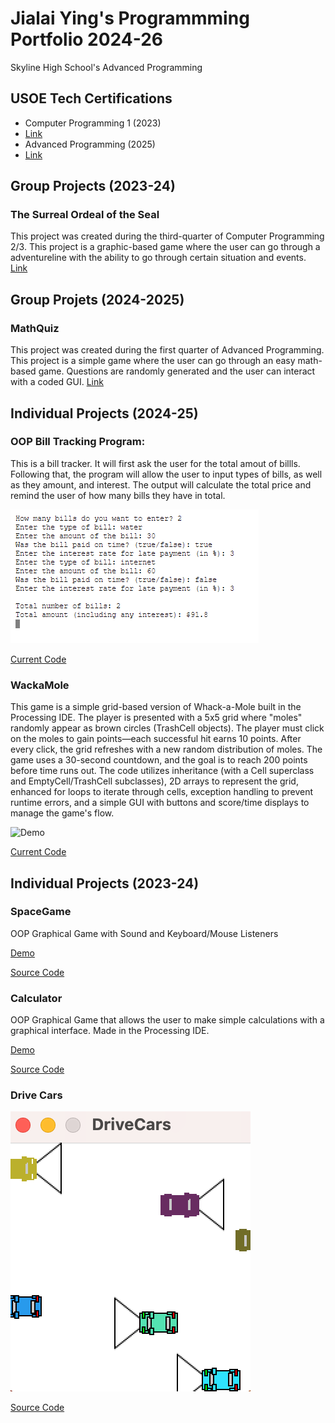 # Jialai Ying's Programmming Portfolio 2024-26
Skyline High School's Advanced Programming 

## USOE Tech Certifications
* Computer Programming 1 (2023)
* [Link](https://github.com/JialaiY/programmingportfolio/blob/main/images/Computer%20Programming%201%20Certificate.png?raw=true)
* Advanced Programming (2025)
* [Link](https://certifications.youscience.com/exams/0196d544-7a2b-7000-9f70-a6edb4549845)

## Group Projects (2023-24)
### The Surreal Ordeal of the Seal
This project was created during the third-quarter of Computer Programming 2/3. This project is a graphic-based game where the user can go through a adventureline with the ability to go through certain situation and events.
[Link](https://github.com/akiaxin/creativename.git)

## Group Projets (2024-2025)
### MathQuiz
This project was created during the first quarter of Advanced Programming. This project is a simple game where the user can go through an easy math-based game. Questions are randomly generated and the user can interact with a coded GUI.
[Link](https://github.com/EliSlovik/Group-Project)

## Individual Projects (2024-25)
### OOP Bill Tracking Program:
This is a bill tracker. It will first ask the user for the total amout of billls. Following that, the program will allow the user to input types of bills, as well as they amount, and interest. The output will calculate the total price and remind the user of how many bills they have in total.

![Demo](https://github.com/JialaiY/programmingportfolio/blob/main/images/BillTracker%20ScreenShot.png?raw=true)

[Current Code](https://codehs.com/sandbox/id/java-main-Tww2K8?filepath=Main.java)

### WackaMole
This game is a simple grid-based version of Whack-a-Mole built in the Processing IDE. The player is presented with a 5x5 grid where "moles" randomly appear as brown circles (TrashCell objects). The player must click on the moles to gain points—each successful hit earns 10 points. After every click, the grid refreshes with a new random distribution of moles. The game uses a 30-second countdown, and the goal is to reach 200 points before time runs out. The code utilizes inheritance (with a Cell superclass and EmptyCell/TrashCell subclasses), 2D arrays to represent the grid, enhanced for loops to iterate through cells, exception handling to prevent runtime errors, and a simple GUI with buttons and score/time displays to manage the game's flow.

![Demo](https://github.com/user-attachments/assets/fffe4bc6-600a-4234-a9b9-d7da239cf6a0)

[Current Code](https://github.com/JialaiY/advanceprogrammingportfolio/tree/main/src/WackaMole)

## Individual Projects (2023-24)

### SpaceGame
OOP Graphical Game with Sound and Keyboard/Mouse Listeners

[Demo](https://github.com/JialaiY/programmingportfolio/blob/main/images/SG1.png?raw=true)

[Source Code](https://github.com/JialaiY/programmingportfolio/blob/main/src/SpaceGame.zip)

### Calculator
OOP Graphical Game that allows the user to make simple calculations with a graphical interface. Made in the Processing IDE.

[Demo](https://github.com/JialaiY/programmingportfolio/assets/142963141/2686b8d0-3462-4626-8367-24c9a90ddc7a)

[Source Code](https://github.com/JialaiY/programmingportfolio/tree/main/src)

### Drive Cars

![Gameplay](https://github.com/JialaiY/programmingportfolio/blob/main/images/SG3.png?raw=true)

[Source Code](https://github.com/JialaiY/programmingportfolio/tree/main/src)



